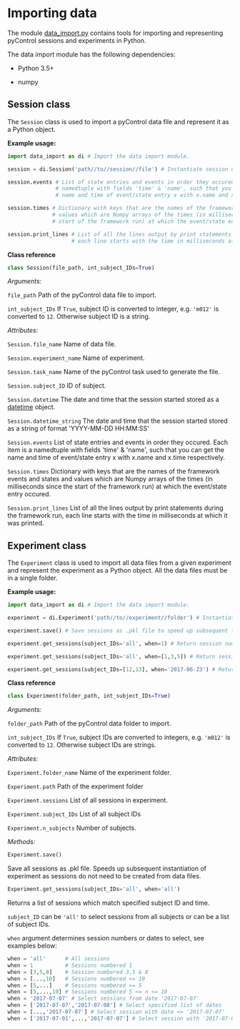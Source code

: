# Importing data

The module [data_import.py](https://bitbucket.org/takam/pycontrol/src/default/tools/data_import.py) contains tools for importing and representing pyControl sessions and experiments in Python.  

The data import module has the following dependencies:

- Python 3.5+

- numpy

## Session class

The `Session` class is used to import a pyControl data file and represent it as a Python object.  

**Example usage:**

```python
import data_import as di # Import the data import module.

session = di.Session('path//to//session//file') # Instantiate session object from data file.

session.events # List of state entries and events in order they occured.  Each item is a 
               # namedtuple with fields 'time' & 'name', such that you can get the 
               # name and time of event/state entry x with x.name and x.time respectively.

session.times # Dictionary with keys that are the names of the framework events and states and 
              # values which are Numpy arrays of the times (in milliseconds since the
              # start of the framework run) at which the event/state entry occured.

session.print_lines # List of all the lines output by print statements during the framework run, 
                    # each line starts with the time in milliseconds at which it was printed.

```

**Class reference** 

```python
class Session(file_path, int_subject_IDs=True)
```

*Arguments:*

`file_path` Path of the pyControl data file to import.

`int_subject_IDs` If `True`, subject ID is converted to integer, e.g. `'m012'` is converted to `12`.  Otherwise subject ID is a string.

*Attributes:*

`Session.file_name` Name of data file.

`Session.experiment_name` Name of experiment.

`Session.task_name` Name of the pyControl task used to generate the file.

`Session.subject_ID` ID of subject.

`Session.datetime` The date and time that the session started stored as a [datetime](https://docs.python.org/3/library/datetime.html#datetime-objects) object.

`Session.datetime_string` The date and time that the session started stored as a string of format 'YYYY-MM-DD HH:MM:SS'

`Session.events` List of state entries and events in order they occured.  Each item is a namedtuple with fields 'time' & 'name', such that you can get the name and time of event/state entry x with x.name and x.time respectively.

`Session.times` Dictionary with keys that are the names of the framework events and states and values which are Numpy arrays of the times (in milliseconds since the start of the framework run) at which the event/state entry occured.

`Session.print_lines` List of all the lines output by print statements during the framework run, each line starts with the time in milliseconds at which it was printed.

## Experiment class

The `Experiment` class is used to import all data files from a given experiment and represent the experiment as a Python object.  All the data files must be in a single folder.

**Example usage:**

```python
import data_import as di # Import the data import module.

experiment = di.Experiment('path//to//experiment//folder') # Instantiate experiment object from data folder.

experiment.save() # Save sessions as .pkl file to speed up subsequent loading of experiment.

experiment.get_sessions(subject_IDs='all', when=1) # Return session number 1 for all subjects.

experiment.get_sessions(subject_IDs='all', when=[1,3,5]) # Return session numbered 1,3 or 5 for all subjects.

experiment.get_sessions(subject_IDs=[12,13], when='2017-06-23') # Return sessions from specified subjects and date.

```

**Class reference** 

```python
class Experiment(folder_path, int_subject_IDs=True)
```

*Arguments:*

`folder_path` Path of the pyControl data folder to import.

`int_subject_IDs` If `True`, subject IDs are converted to integers, e.g. `'m012'` is converted to `12`.  Otherwise subject IDs are strings.

*Attributes:*

`Experiment.folder_name` Name of the experiment folder.

`Experiment.path` Path of the experiment folder

`Experiment.sessions` List of all sessions in experiment.

`Experiment.subject_IDs` List of all subject IDs

`Experiment.n_subjects` Number of subjects.

*Methods:*

```python
Experiment.save()
```
 Save all sessions as .pkl file. Speeds up subsequent instantiation of experiment as sessions do not need to be created from data files.

```python
Experiment.get_sessions(subject_IDs='all', when='all')
```
Returns a list of sessions which match specified subject ID and time. 

`subject_ID` can be `'all'` to select sessions from all subjects or can be a list of subject IDs.  

`when` argument determines session numbers or dates to select, see examples below:

```python
when = 'all'      # All sessions
when = 1          # Sessions numbered 1
when = [3,5,8]    # Session numbered 3,5 & 8
when = [...,10]   # Sessions numbered <= 10
when = [5,...]    # Sessions numbered >= 5
when = [5,...,10] # Sessions numbered 5 <= n <= 10
when = '2017-07-07' # Select sessions from date '2017-07-07'
when = ['2017-07-07','2017-07-08'] # Select specified list of dates
when = [...,'2017-07-07'] # Select session with date <= '2017-07-07'
when = ['2017-07-01',...,'2017-07-07'] # Select session with '2017-07-01' <= date <= '2017-07-07'.
```
